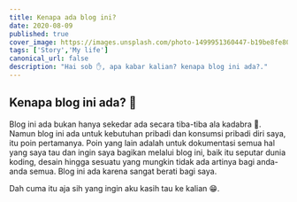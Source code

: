 ```yaml
---
title: Kenapa ada blog ini?
date: 2020-08-09
published: true
cover_image: https://images.unsplash.com/photo-1499951360447-b19be8fe80f5?ixlib=rb-1.2.1&ixid=eyJhcHBfaWQiOjEyMDd9&auto=format&fit=crop&w=1050&q=80
tags: ['Story','My life']
canonical_url: false
description: "Hai sob ✋, apa kabar kalian? kenapa blog ini ada?."
---
```


<i class="fa fa-quote-left fa-3x fa-pull-left" aria-hidden="true"></i>
<h2>Kenapa blog ini ada? 🤔</h2>

Blog ini ada bukan hanya sekedar ada secara tiba-tiba ala kadabra 🎉. Namun blog ini ada untuk kebutuhan pribadi dan konsumsi pribadi diri saya, itu poin pertamanya. Poin yang lain adalah untuk dokumentasi semua hal yang saya tau dan ingin saya bagikan melalui blog ini, baik itu seputar dunia koding, desain hingga sesuatu yang mungkin tidak ada artinya bagi anda-anda semua. Blog ini ada karena sangat berati bagi saya.

Dah cuma itu aja sih yang ingin aku kasih tau ke kalian 😁.
